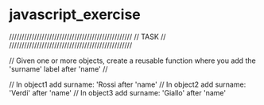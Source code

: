 # javascript_exercise

/////////////////////////////////////////////////
//                 TASK                        //
/////////////////////////////////////////////////

//  Given one or more objects, create a reusable function where you add the 'surname' label after 'name' //

// In object1 add surname: 'Rossi  after 'name'
// In object2 add surname: 'Verdi' after 'name'
// In object3 add surname: 'Giallo' after 'name'
